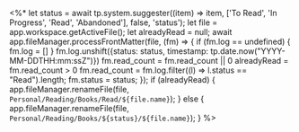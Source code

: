 <%*
let status = await tp.system.suggester((item) => item, ['To Read', 'In Progress', 'Read', 'Abandoned'], false, 'status');
let file = app.workspace.getActiveFile();
let alreadyRead = null;
await app.fileManager.processFrontMatter(file, (fm) => {
	if (fm.log == undefined) {
		fm.log = []
	}
	fm.log.unshift({status: status, timestamp: tp.date.now("YYYY-MM-DDTHH:mm:ssZ")})
	fm.read_count = fm.read_count || 0
	alreadyRead = fm.read_count > 0
	fm.read_count = fm.log.filter((l) => l.status == "Read").length;
	fm.status = status;
});
if (alreadyRead) {
app.fileManager.renameFile(file, `Personal/Reading/Books/Read/${file.name}`);
} else {
app.fileManager.renameFile(file, `Personal/Reading/Books/${status}/${file.name}`);
}
%>